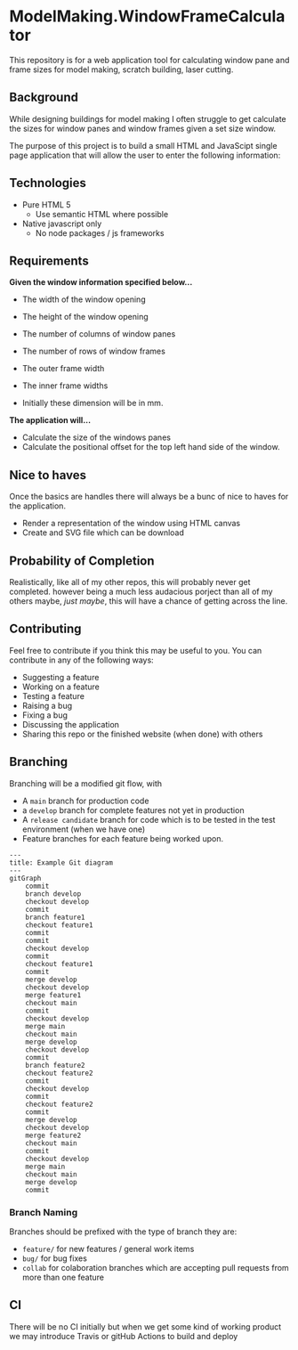# ModelMaking.WindowFrameCalculator
This repository is for a web application tool for calculating window pane and frame sizes for model making, scratch building, laser cutting.

## Background
While designing buildings for model making I often struggle to get calculate the sizes for window panes and window frames given a set size window. 

The purpose of this project is to build a small HTML and JavaScipt single page application that will allow the user to enter the following information:

## Technologies
- Pure HTML 5
  - Use semantic HTML where possible 
- Native javascript only
  - No node packages / js frameworks

## Requirements

**Given the window information specified below...**

- The width of the window opening
- The height of the window opening
- The number of columns of window panes
- The number of rows of window frames
- The outer frame width
- The inner frame widths

- Initially these dimension will be in mm.

**The application will...**
- Calculate the size of the windows panes
- Calculate the positional offset for the top left hand side of the window.

## Nice to haves

Once the basics are handles there will always be a bunc of nice to haves for the application. 

- Render a representation of the  window using HTML canvas
- Create and SVG file which can be download

## Probability of Completion

Realistically, like all of my other repos, this will probably never get completed. however being a much less audacious porject than all of my others maybe, _just maybe_, this will have a chance of getting across the line.

## Contributing

Feel free to contribute if you think this may be useful to you. You can contribute in any of the following ways:

- Suggesting a feature
- Working on a feature 
- Testing a feature
- Raising a bug
- Fixing a bug
- Discussing the application
- Sharing this repo or the finished website (when done) with others

## Branching 

Branching will be a modified git flow, with 
- A `main` branch for production code
- a `develop` branch for complete features not yet in production
- A `release candidate` branch for code which is to be tested in the test environment (when we have one)
- Feature branches for each feature being worked upon.

```mermaid
---
title: Example Git diagram
---
gitGraph
    commit
    branch develop
    checkout develop
    commit
    branch feature1
    checkout feature1
    commit
    commit
    checkout develop
    commit
    checkout feature1
    commit
    merge develop
    checkout develop
    merge feature1
    checkout main
    commit
    checkout develop
    merge main
    checkout main
    merge develop
    checkout develop
    commit
    branch feature2
    checkout feature2
    commit
    checkout develop
    commit
    checkout feature2
    commit
    merge develop
    checkout develop
    merge feature2
    checkout main
    commit
    checkout develop
    merge main
    checkout main
    merge develop
    commit
```  

### Branch Naming

Branches should be prefixed with the type of branch they are:

- `feature/` for new features / general work items
- `bug/` for bug fixes
- `collab` for colaboration branches which are accepting pull requests from more than one feature


## CI

There will be no CI initially but when we get some kind of working product we may introduce Travis or gitHub Actions to build and deploy
